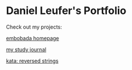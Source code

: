 # Daniel Leufer's Portfolio
Check out my projects:

[embobada homepage](https://dleufer.github.io/embobada/)

[my study journal](https://dleufer.github.io/dleufer-study-journal/)

[kata: reversed strings](https://github.com/dleufer/reversed-strings-2)

